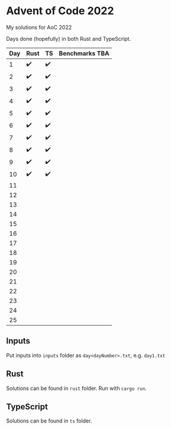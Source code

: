 # Advent of Code 2022

My solutions for AoC 2022

Days done (hopefully) in both Rust and TypeScript.

| Day | Rust               | TS                 | Benchmarks TBA |
| --- | ------------------ | ------------------ | -------------- |
| 1   | :heavy_check_mark: | :heavy_check_mark: |
| 2   | :heavy_check_mark: | :heavy_check_mark: |
| 3   | :heavy_check_mark: | :heavy_check_mark: |
| 4   | :heavy_check_mark: | :heavy_check_mark: |
| 5   | :heavy_check_mark: | :heavy_check_mark: |
| 6   | :heavy_check_mark: | :heavy_check_mark: |
| 7   | :heavy_check_mark: | :heavy_check_mark: |
| 8   | :heavy_check_mark: | :heavy_check_mark: |
| 9   | :heavy_check_mark: | :heavy_check_mark: |
| 10  | :heavy_check_mark: | :heavy_check_mark: |
| 11  |                    |                    |
| 12  |                    |                    |
| 13  |                    |                    |
| 14  |                    |                    |
| 15  |                    |                    |
| 16  |                    |                    |
| 17  |                    |                    |
| 18  |                    |                    |
| 19  |                    |                    |
| 20  |                    |                    |
| 21  |                    |                    |
| 22  |                    |                    |
| 23  |                    |                    |
| 24  |                    |                    |
| 25  |                    |                    |

## Inputs

Put inputs into `inputs` folder as `day<dayNumber>.txt`, e.g. `day1.txt`

## Rust

Solutions can be found in `rust` folder. Run with `cargo run`.

## TypeScript

Solutions can be found in `ts` folder.
